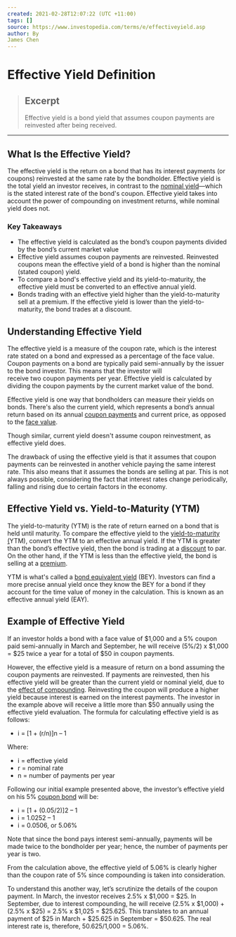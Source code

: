 ```yaml
---
created: 2021-02-28T12:07:22 (UTC +11:00)
tags: []
source: https://www.investopedia.com/terms/e/effectiveyield.asp
author: By
James Chen
---
```


# Effective Yield Definition

> ## Excerpt
> Effective yield is a bond yield that assumes coupon payments are reinvested after being received.

---
## What Is the Effective Yield?

The effective yield is the return on a bond that has its interest payments (or coupons) reinvested at the same rate by the bondholder. Effective yield is the total yield an investor receives, in contrast to the [nominal yield](https://www.investopedia.com/terms/n/nominalyield.asp)—which is the stated interest rate of the bond's coupon. Effective yield takes into account the power of compounding on investment returns, while nominal yield does not.

### Key Takeaways

-   The effective yield is calculated as the bond’s coupon payments divided by the bond’s current market value
-   Effective yield assumes coupon payments are reinvested. Reinvested coupons mean the effective yield of a bond is higher than the nominal (stated coupon) yield. 
-   To compare a bond's effective yield and its yield-to-maturity, the effective yield must be converted to an effective annual yield. 
-   Bonds trading with an effective yield higher than the yield-to-maturity sell at a premium. If the effective yield is lower than the yield-to-maturity, the bond trades at a discount.

## Understanding Effective Yield

The effective yield is a measure of the coupon rate, which is the interest rate stated on a bond and expressed as a percentage of the face value. Coupon payments on a bond are typically paid semi-annually by the issuer to the bond investor. This means that the investor will  
receive two coupon payments per year. Effective yield is calculated by dividing the coupon payments by the current market value of the bond.

Effective yield is one way that bondholders can measure their yields on  
bonds. There's also the current yield, which represents a bond’s annual  
return based on its annual [coupon payments](https://www.investopedia.com/terms/c/coupon.asp) and current price, as opposed to the [face value](https://www.investopedia.com/terms/f/facevalue.asp).

Though similar, current yield doesn't assume coupon reinvestment, as effective yield does.

The drawback of using the effective yield is that it assumes that coupon payments can be reinvested in another vehicle paying the same interest rate. This also means that it assumes the bonds are selling at par. This is not always possible, considering the fact that interest rates change periodically, falling and rising due to certain factors in the economy.

## Effective Yield vs. Yield-to-Maturity (YTM)

The yield-to-maturity (YTM) is the rate of return earned on a bond that is held until maturity. To compare the effective yield to the [yield-to-maturity (](https://www.investopedia.com/terms/y/yieldtomaturity.asp)YTM), convert the YTM to an effective annual yield. If the YTM is greater than the bond’s effective yield, then the bond is trading at a [discount](https://www.investopedia.com/terms/a/at-a-discount.asp) to par. On the other hand, if the YTM is less than the effective yield, the bond is selling at a [premium](https://www.investopedia.com/terms/a/at-a-premium.asp).

YTM is what's called a [bond equivalent yield](https://www.investopedia.com/terms/b/bey.asp) (BEY). Investors can find a more precise annual yield once they know the BEY for a bond if they account for the time value of money in the calculation. This is known as an effective annual yield (EAY).

## Example of Effective Yield

If an investor holds a bond with a face value of $1,000 and a 5% coupon paid semi-annually in March and September, he will receive (5%/2) x $1,000 = $25 twice a year for a total of $50 in coupon payments.

However, the effective yield is a measure of return on a bond assuming the coupon payments are reinvested. If payments are reinvested, then his effective yield will be greater than the current yield or nominal yield, due to the [effect of compounding](https://www.investopedia.com/terms/c/compounding.asp). Reinvesting the coupon will produce a higher yield because interest is earned on the interest payments. The investor in the example above will receive a little more than $50 annually using the effective yield evaluation. The formula for calculating effective yield is as follows:

-   i = \[1 + (r/n)\]n – 1

Where:

-   i = effective yield
-   r = nominal rate
-   n = number of payments per year

Following our initial example presented above, the investor’s effective yield on his 5% [coupon bond](https://www.investopedia.com/terms/c/couponbond.asp) will be:

-   i = \[1 + (0.05/2)\]2 – 1
-   i = 1.0252 – 1
-   i = 0.0506, or 5.06%

Note that since the bond pays interest semi-annually, payments will be made twice to the bondholder per year; hence, the number of payments per year is two.

From the calculation above, the effective yield of 5.06% is clearly higher than the coupon rate of 5% since compounding is taken into consideration.

To understand this another way, let’s scrutinize the details of the coupon payment. In March, the investor receives 2.5% x $1,000 = $25. In September, due to interest compounding, he will receive (2.5% x $1,000) + (2.5% x $25) = 2.5% x $1,025 = $25.625. This translates to an annual payment of $25 in March + $25.625 in September = $50.625. The real interest rate is, therefore, $50.625/$1,000 = 5.06%.
